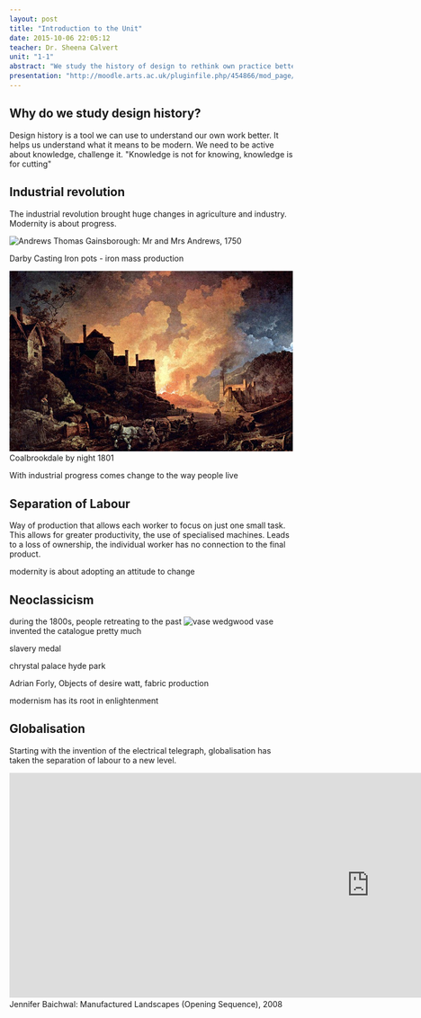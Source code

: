 ```yaml
---
layout: post
title: "Introduction to the Unit"
date: 2015-10-06 22:05:12
teacher: Dr. Sheena Calvert
unit: "1-1"
abstract: "We study the history of design to rethink own practice better, and to understand what it means to be modern. Modernism has its roots in the industrial revolution, which changed aesthetics, the way we live and the world around us."
presentation: "http://moodle.arts.ac.uk/pluginfile.php/454866/mod_page/content/8/Unit%201%20Lecture%201%20R%5Bevolutions%5D%20in%20Design.pdf"
---
```


## Why do we study design history?

Design history is a tool we can use to understand our own work better. It helps us understand what it means to be modern. We need to be active about knowledge, challenge it. "Knowledge is not for knowing, knowledge is for cutting"

## Industrial revolution

The industrial revolution brought huge changes in agriculture and industry. Modernity is about progress.

![Andrews](https://upload.wikimedia.org/wikipedia/commons/thumb/5/52/Thomas_Gainsborough_-_Mr_and_Mrs_Andrews.jpg/1200px-Thomas_Gainsborough_-_Mr_and_Mrs_Andrews.jpg)
Thomas Gainsborough: Mr and Mrs Andrews, 1750

Darby Casting Iron pots - iron mass production

![Painting of a village lit by coal fires](/assets/notes/800px-Philipp_Jakob_Loutherbourg_d._J._002.jpg)
Coalbrookdale by night 1801

With industrial progress comes change to the way people live

## Separation of Labour

Way of production that allows each worker to focus on just one small task. This allows for greater productivity, the use of specialised machines. Leads to a loss of ownership, the individual worker has no connection to the final product.

modernity is about adopting an attitude to change

## Neoclassicism

during the 1800s, people retreating to the past
![vase](https://upload.wikimedia.org/wikipedia/commons/9/91/Portland_Vase_V%26A.jpg)
wedgwood vase
invented the catalogue pretty much

slavery medal

chrystal palace hyde park

Adrian Forly, Objects of desire
watt, fabric production

modernism has its root in enlightenment

## Globalisation

Starting with the invention of the electrical telegraph, globalisation has taken the separation of labour to a new level.

<iframe width="1280" height="400" src="https://www.youtube.com/embed/x4eLsRUbtBk" frameborder="0" allowfullscreen></iframe>
Jennifer Baichwal: Manufactured Landscapes (Opening Sequence), 2008
